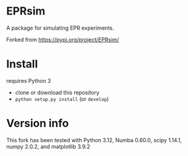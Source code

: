 # EPRsim

A package for simulating EPR experiments.

Forked from https://pypi.org/project/EPRsim/

# Install

requires Python 3

- clone or download this repository
- `python setup.py install` (or `develop`)

# Version info

This fork has been tested with Python 3.12, Numba 0.60.0, scipy 1.14.1, numpy 2.0.2, and matplotlib 3.9.2
